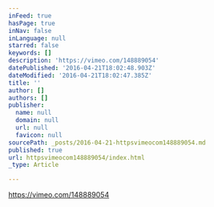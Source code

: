 ```yaml
---
inFeed: true
hasPage: true
inNav: false
inLanguage: null
starred: false
keywords: []
description: 'https://vimeo.com/148889054'
datePublished: '2016-04-21T18:02:48.903Z'
dateModified: '2016-04-21T18:02:47.385Z'
title: ''
author: []
authors: []
publisher:
  name: null
  domain: null
  url: null
  favicon: null
sourcePath: _posts/2016-04-21-httpsvimeocom148889054.md
published: true
url: httpsvimeocom148889054/index.html
_type: Article

---
```

https://vimeo.com/148889054